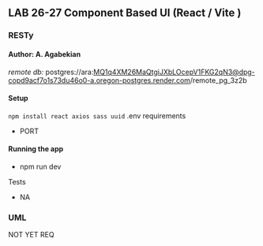 
## LAB 26-27 Component Based UI (React / Vite )
###  RESTy 
#### Author: A. Agabekian
_remote db:_
postgres://ara:MQ1q4XM26MaQtgiJXbLOcepV1FKG2qN3@dpg-copd9acf7o1s73du46o0-a.oregon-postgres.render.com/remote_pg_3z2b


#### Setup
`npm install react axios sass uuid`
.env requirements <p>
* PORT

#### Running the app
* npm run dev


Tests
* NA

### UML

NOT YET REQ

